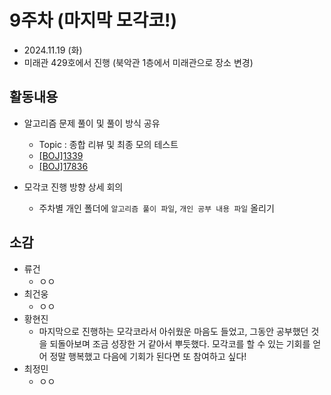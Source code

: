 # 9주차 (마지막 모각코!)
- 2024.11.19 (화)
- 미래관 429호에서 진행 (북악관 1층에서 미래관으로 장소 변경)

## 활동내용
- 알고리즘 문제 풀이 및 풀이 방식 공유
  - Topic : 종합 리뷰 및 최종 모의 테스트
  - [[BOJ]1339](https://www.acmicpc.net/problem/1339)
  - [[BOJ]17836](https://www.acmicpc.net/problem/17836)

- 모각코 진행 방향 상세 회의
  - 주차별 개인 폴더에 `알고리즘 풀이 파일`, `개인 공부 내용 파일` 올리기



## 소감
- 류건
  - ㅇㅇ
- 최건웅
  - ㅇㅇ
- 황현진
  - 마지막으로 진행하는 모각코라서 아쉬웠운 마음도 들었고, 그동안 공부했던 것을 되돌아보며 조금 성장한 거 같아서 뿌듯했다. 모각코를 할 수 있는 기회를 얻어 정말 행복했고 다음에 기회가 된다면 또 참여하고 싶다!
- 최정민
  - ㅇㅇ
